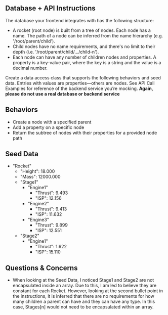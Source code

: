 Database + API Instructions
-------------------------------------

The database your frontend integrates with has the following structure:
 - A rocket (root node) is built from a tree of nodes. Each node has a name. The path of a node can be inferred from the name hierarchy (e.g. '/root/parent/child').
 - Child nodes have no name requirements, and there's no limit to their depth (i.e. '/root/parent/child/.../child-n').
 - Each node can have any number of children nodes and properties. A property is a key-value pair, where the key is a string and the value is a decimal number.

Create a data access class that supports the following behaviors and seed data. Entries 
with values are properties—others are nodes. See API Call Examples for reference of 
the backend service you’re mocking. **Again, please do not use a real database or 
backend service**

Behaviors
-------------------------------------

- Create a node with a specified parent
- Add a property on a specific node
- Return the subtree of nodes with their properties for a provided node path

Seed Data
-------------------------------------

 - "Rocket"
    - "Height": 18.000
    - "Mass": 12000.000
    - "Stage1"
        - "Engine1"
            - "Thrust": 9.493
            - "ISP": 12.156
        - "Engine2"
            - "Thrust": 9.413
            - "ISP": 11.632
        - "Engine3"
            - "Thrust": 9.899
            - "ISP": 12.551
    - "Stage2"
        - "Engine1"
            - "Thrust": 1.622
            - "ISP": 15.110


Questions & Concerns
------------------------------------

- When looking at the Seed Data, I noticed Stage1 and Stage2 are not encapsulated inside an array. Due to this, I am led to believe they are constant for each Rocket. However, looking at the second bullet point in the instructions, it is inferred that there are no requirements for how many children a parent can have and they can have any type. In this case, Stages[n] would not need to be encapsulated within an array.
